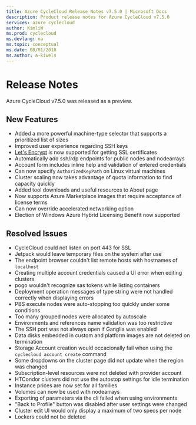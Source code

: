```yaml
---
title: Azure CycleCloud Release Notes v7.5.0 | Microsoft Docs
description: Product release notes for Azure CycleCloud v7.5.0
services: azure cyclecloud
author: KimliW
ms.prod: cyclecloud
ms.devlang: na
ms.topic: conceptual
ms.date: 08/01/2018
ms.author: a-kiwels
---
```


# Release Notes

Azure CycleCloud v7.5.0 was released as a preview.

## New Features

* Added a more powerful machine-type selector that supports a prioritized list of sizes
* Improved user experience regarding SSH keys
* [Let's Encrypt](https://letsencrypt.org/) is now supported for getting SSL certificates
* Automatically add ssh/rdp endpoints for public nodes and nodearrays
* Account form includes inline help and validation of entered credentials
* Can now specify `AuthorizedKeyPath` on Linux virtual machines
* Cluster scaling now takes advantage of quota information to find capacity quickly
* Added tool downloads and useful resources to About page
* Now supports Azure Marketplace images that require acceptance of license terms
* Can now override accelerated networking option
* Election of Windows Azure Hybrid Licensing Benefit now supported

## Resolved Issues

* CycleCloud could not listen on port 443 for SSL
* Jetpack would leave temporary files on the system after use
* The endpoint browser couldn't list remote hosts with hostnames of `localhost`
* Creating multiple account credentials caused a UI error when editing clusters
* pogo wouldn't recognize sas tokens while listing containers
* Deployment operation messages of type string were not handled correctly when displaying errors
* PBS execute nodes were auto-stopping too quickly under some conditions
* Too many grouped nodes were allocated by autoscale
* Environments and references name validation was too restrictive
* The SSH port was not always open if Ganglia was enabled
* Data disks embedded in custom and platform images are not deleted on termination
* Storage Account creation would occacionally fail when using the `cyclecloud account create` command
* Some dropdowns on the cluster page did not update when the region was changed
* Subscription-level resources were not deleted with provider account
* HTCondor clusters did not use the autostop settings for idle termination
* Instance prices are now set for all families
* Volumes can now be used with nodearrays
* Exporting of parameters via the cli failed when using environments
* "Back to Profile" button was disabled after user settings were changed
* Cluster edit UI would only display a maximum of two specs per node
* Lockers could not be deleted
